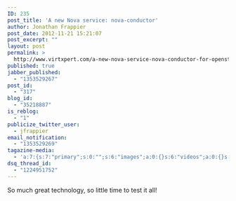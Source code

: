 ```yaml
---
ID: 235
post_title: 'A new Nova service: nova-conductor'
author: Jonathan Frappier
post_date: 2012-11-21 15:21:07
post_excerpt: ""
layout: post
permalink: >
  http://www.virtxpert.com/a-new-nova-service-nova-conductor-for-openstack/
published: true
jabber_published:
  - "1353529267"
post_id:
  - "317"
blog_id:
  - "35218887"
is_reblog:
  - "1"
publicize_twitter_user:
  - jfrappier
email_notification:
  - "1353529269"
tagazine-media:
  - 'a:7:{s:7:"primary";s:0:"";s:6:"images";a:0:{}s:6:"videos";a:0:{}s:11:"image_count";i:0;s:6:"author";s:7:"7110326";s:7:"blog_id";s:8:"38472741";s:9:"mod_stamp";s:19:"2012-11-21 20:22:34";}'
dsq_thread_id:
  - "1224951752"
---
```

So much great technology, so little time to test it all!